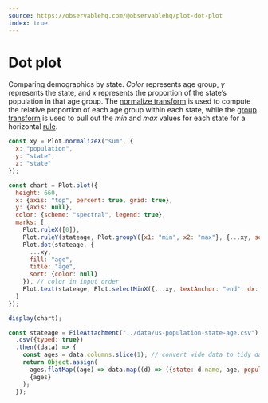 ```yaml
---
source: https://observablehq.com/@observablehq/plot-dot-plot
index: true
---
```


# Dot plot

Comparing demographics by state. _Color_ represents age group, _y_ represents the state, and _x_ represents the proportion of the state’s population in that age group. The [normalize transform](https://observablehq.com/plot/transforms/normalize) is used to compute the relative proportion of each age group within each state, while the [group transform](https://observablehq.com/plot/transforms/group) is used to pull out the _min_ and _max_ values for each state for a horizontal [rule](https://observablehq.com/plot/marks/rule).

```js echo
const xy = Plot.normalizeX("sum", {
  x: "population",
  y: "state",
  z: "state"
});

const chart = Plot.plot({
  height: 660,
  x: {axis: "top", percent: true, grid: true},
  y: {axis: null},
  color: {scheme: "spectral", legend: true},
  marks: [
    Plot.ruleX([0]),
    Plot.ruleY(stateage, Plot.groupY({x1: "min", x2: "max"}, {...xy, sort: {y: "x1"}})),
    Plot.dot(stateage, {
      ...xy,
      fill: "age",
      title: "age",
      sort: {color: null}
    }), // color in input order
    Plot.text(stateage, Plot.selectMinX({...xy, textAnchor: "end", dx: -6, text: "state"}))
  ]
});

display(chart);
```

```js echo
const stateage = FileAttachment("../data/us-population-state-age.csv")
  .csv({typed: true})
  .then((data) => {
    const ages = data.columns.slice(1); // convert wide data to tidy data
    return Object.assign(
      ages.flatMap((age) => data.map((d) => ({state: d.name, age, population: d[age]}))),
      {ages}
    );
  });
```
